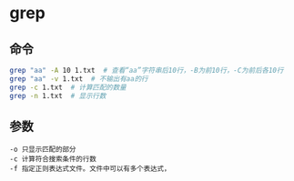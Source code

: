 # grep

## 命令

```bash
grep "aa" -A 10 1.txt  # 查看“aa”字符串后10行，-B为前10行，-C为前后各10行
grep "aa" -v 1.txt  # 不输出有aa的行
grep -c 1.txt  # 计算匹配的数量
grep -n 1.txt  # 显示行数
```

## 参数

```
-o 只显示匹配的部分
-c 计算符合搜索条件的行数
-f 指定正则表达式文件。文件中可以有多个表达式，
```

